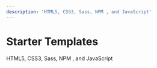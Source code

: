 ```yaml
---
description: 'HTML5, CSS3, Sass, NPM , and JavaScript'
---
```


# Starter Templates

HTML5, CSS3, Sass, NPM , and JavaScript

